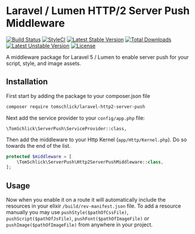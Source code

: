 # Laravel / Lumen HTTP/2 Server Push Middleware

[![Build Status](https://secure.travis-ci.org/tomschlick/laravel-http2-server-push.png)](http://travis-ci.org/tomschlick/laravel-http2-server-push)
[![StyleCI](https://styleci.io/repos/64423074/shield)](https://styleci.io/repos/64423074)
[![Latest Stable Version](https://poser.pugx.org/tomschlick/laravel-http2-server-push/v/stable)](https://packagist.org/packages/tomschlick/laravel-http2-server-push)
[![Total Downloads](https://poser.pugx.org/tomschlick/laravel-http2-server-push/downloads)](https://packagist.org/packages/tomschlick/laravel-http2-server-push)
[![Latest Unstable Version](https://poser.pugx.org/tomschlick/laravel-http2-server-push/v/unstable)](https://packagist.org/packages/tomschlick/laravel-http2-server-push)
[![License](https://poser.pugx.org/tomschlick/laravel-http2-server-push/license)](https://packagist.org/packages/tomschlick/laravel-http2-server-push)


A middleware package for Laravel 5 / Lumen to enable server push for your script, style, and image assets.

## Installation

First start by adding the package to your composer.json file
```bash
composer require tomschlick/laravel-http2-server-push
```

Next add the service provider to your `config/app.php` file:
```
\TomSchlick\ServerPush\ServiceProvider::class,
```


Then add the middleware to your Http Kernel (`app/Http/Kernel.php`). Do so towards the end of the list.
```php
protected $middleware = [
    \TomSchlick\ServerPush\Http2ServerPushMiddleware::class,
];
```

## Usage

Now when you enable it on a route it will automatically include the resources in your elixir `/build/rev-manifest.json` file. 
To add a resource manually you may use `pushStyle($pathOfCssFile)`, `pushScript($pathOfJsFile)`, `pushFont($pathOfImageFile)` or `pushImage($pathOfImageFile)` from anywhere in your project.
